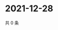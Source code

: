 # 2021-12-28

共 0 条

<!-- BEGIN WEIBO -->
<!-- 最后更新时间 Tue Dec 28 2021 07:00:36 GMT+0800 (China Standard Time) -->

<!-- END WEIBO -->

